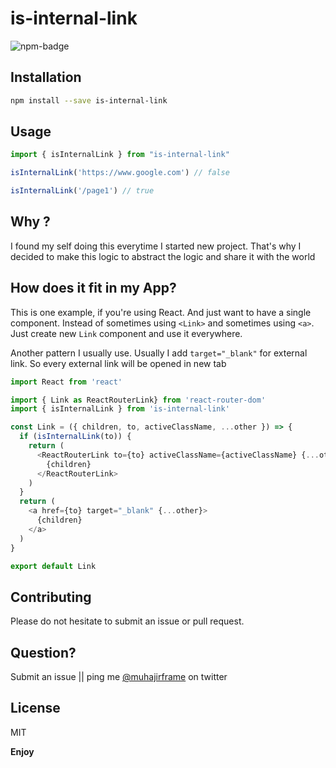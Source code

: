 # is-internal-link
![npm-badge](https://img.shields.io/npm/v/is-internal-link.svg)
## Installation

```bash
npm install --save is-internal-link
```

## Usage

```javascript
import { isInternalLink } from "is-internal-link"
```

```javascript
isInternalLink('https://www.google.com') // false
```

```javascript
isInternalLink('/page1') // true
```

## Why ?

I found my self doing this everytime I started new project. 
That's why I decided to make this logic to abstract the logic and share it with the world

## How does it fit in my App?

This is one example, if you're using React. And just want to have a single component.
Instead of sometimes using `<Link>` and sometimes using `<a>`. Just create new `Link` component and use it everywhere.

Another pattern I usually use. Usually I add `target="_blank"` for external link. 
So every external link will be opened in new tab

```javascript
import React from 'react'

import { Link as ReactRouterLink} from 'react-router-dom'
import { isInternalLink } from 'is-internal-link'

const Link = ({ children, to, activeClassName, ...other }) => {
  if (isInternalLink(to)) {
    return (
      <ReactRouterLink to={to} activeClassName={activeClassName} {...other}>
        {children}
      </ReactRouterLink>
    )
  }
  return (
    <a href={to} target="_blank" {...other}>
      {children}
    </a>
  )
}

export default Link
```

## Contributing

Please do not hesitate to submit an issue or pull request.

## Question?

Submit an issue || ping me [@muhajirframe](https://twitter.com/muhajirframe) on twitter


## License

MIT

**Enjoy**
